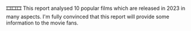 🎞️🎞️🎞️
This report analysed 10 popular films which are released in 2023 in many aspects.
I'm fully convinced that this report will provide some information to the movie fans.

